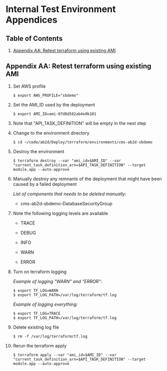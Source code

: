 # Internal Test Environment Appendices

## Table of Contents

1. [Appendix AA: Retest terraform using existing AMI](#appendix-aa-retest-terraform-using-existing-ami)

## Appendix AA: Retest terraform using existing AMI

1. Set AWS profile

   ```ShellSession
   $ export AWS_PROFILE="sbdemo"
   ```
   
1. Set the AMI_ID used by the deployment

   ```ShellSession
   $ export AMI_ID=ami-07d8d582ab4e0b101
   ```

1. Note that "API_TASK_DEFINITION" will be empty in the next step

1. Change to the environment directory

   ```ShellSession
   $ cd ~/code/ab2d/Deploy/terraform/environments/cms-ab2d-sbdemo
   ```

1. Destroy the environment

   ```ShellSession
   $ terraform destroy --var "ami_id=$AMI_ID" --var "current_task_definition_arn=$API_TASK_DEFINITION" --target module.app --auto-approve
   ```

1. Manually destroy any remnants of the deployment that might have been caused by a failed deployment

   *List of components that needs to be deleted manually:*
   
   - cms-ab2d-sbdemo-DatabaseSecurityGroup

1. Note the following logging levels are available

   - TRACE

   - DEBUG

   - INFO

   - WARN

   - ERROR
   
1. Turn on terraform logging

   *Example of logging "WARN" and "ERROR":*
   
   ```ShellSession
   $ export TF_LOG=WARN
   $ export TF_LOG_PATH=/var/log/terraform/tf.log
   ```

   *Example of logging everything:*

   ```ShellSession
   $ export TF_LOG=TRACE
   $ export TF_LOG_PATH=/var/log/terraform/tf.log
   ```

1. Delete existing log file

   ```ShelSession
   $ rm -f /var/log/terraform/tf.log
   ```
   
1. Rerun the terraform apply

   ```ShellSession
   $ terraform apply --var "ami_id=$AMI_ID" --var "current_task_definition_arn=$API_TASK_DEFINITION" --target module.app --auto-approve
   ```
